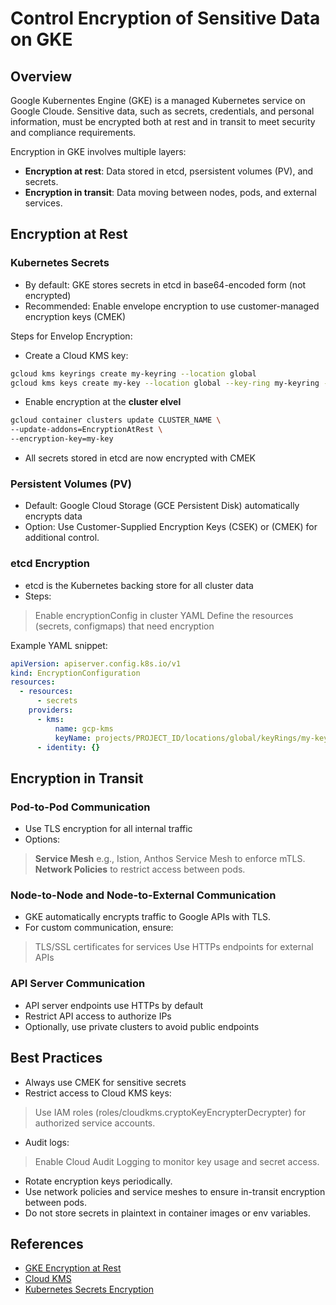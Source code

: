 # Control Encryption of Sensitive Data on GKE 

## Overview 
Google Kubernentes Engine (GKE) is a managed Kubernetes service on Google Cloude. Sensitive data, such as secrets, credentials, and personal information, must be encrypted both at rest and in transit to meet security and compliance requirements. 

Encryption in GKE involves multiple layers: 
- **Encryption at rest**: Data stored in etcd, psersistent volumes (PV), and secrets.
- **Encryption in transit**: Data moving between nodes, pods, and external services. 

## Encryption at Rest 
### Kubernetes Secrets 
- By default: GKE stores secrets in etcd in base64-encoded form (not encrypted)
- Recommended: Enable envelope encryption to use customer-managed encryption keys (CMEK)

Steps for Envelop Encryption: 

- Create a Cloud KMS key: 
```bash 
gcloud kms keyrings create my-keyring --location global 
gcloud kms keys create my-key --location global --key-ring my-keyring --purpose encryption
```

- Enable encryption at the **cluster elvel**
```bash 
gcloud container clusters update CLUSTER_NAME \
--update-addons=EncryptionAtRest \
--encryption-key=my-key
```

- All secrets stored in etcd are now encrypted with CMEK


### Persistent Volumes (PV)
- Default: Google Cloud Storage (GCE Persistent Disk) automatically encrypts data
- Option: Use Customer-Supplied Encryption Keys (CSEK) or (CMEK) for additional control.

### etcd Encryption 
- etcd is the Kubernetes backing store for all cluster data
- Steps: 
> Enable encryptionConfig in cluster YAML
> Define the resources (secrets, configmaps) that need encryption 

Example YAML snippet: 
```yaml 
apiVersion: apiserver.config.k8s.io/v1
kind: EncryptionConfiguration
resources:
  - resources:
      - secrets
    providers:
      - kms:
          name: gcp-kms
          keyName: projects/PROJECT_ID/locations/global/keyRings/my-keyring/cryptoKeys/my-key
      - identity: {}
```

## Encryption in Transit 
### Pod-to-Pod Communication 
- Use TLS encryption for all internal traffic 
- Options: 
> **Service Mesh** e.g., Istion, Anthos Service Mesh to enforce mTLS.
> **Network Policies** to restrict access between pods. 

### Node-to-Node and Node-to-External Communication 
- GKE automatically encrypts traffic to Google APIs with TLS.
- For custom communication, ensure: 
> TLS/SSL certificates for services
> Use HTTPs endpoints for external APIs

### API Server Communication 
- API server endpoints use HTTPs by default
- Restrict API access to authorize IPs
- Optionally, use private clusters to avoid public endpoints


## Best Practices
- Always use CMEK for sensitive secrets
- Restrict access to Cloud KMS keys: 
> Use IAM roles (roles/cloudkms.cryptoKeyEncrypterDecrypter) for authorized service accounts. 

- Audit logs: 
> Enable Cloud Audit Logging to monitor key usage and secret access. 
- Rotate encryption keys periodically.
- Use network policies and service meshes to ensure in-transit encryption between pods. 
- Do  not store secrets in plaintext in container images or env variables. 


## References
- [GKE Encryption at Rest](https://cloud.google.com/kubernetes-engine/docs/how-to/encrypting-secrets)
- [Cloud KMS](https://cloud.google.com/kms/docs/)
- [Kubernetes Secrets Encryption](https://kubernetes.io/docs/tasks/administer-cluster/encrypt-data/)
